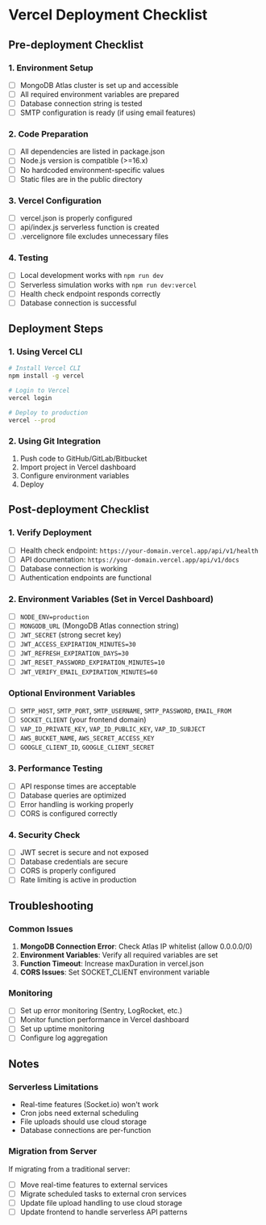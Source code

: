 # Vercel Deployment Checklist

## Pre-deployment Checklist

### 1. Environment Setup
- [ ] MongoDB Atlas cluster is set up and accessible
- [ ] All required environment variables are prepared
- [ ] Database connection string is tested
- [ ] SMTP configuration is ready (if using email features)

### 2. Code Preparation
- [ ] All dependencies are listed in package.json
- [ ] Node.js version is compatible (>=16.x)
- [ ] No hardcoded environment-specific values
- [ ] Static files are in the public directory

### 3. Vercel Configuration
- [ ] vercel.json is properly configured
- [ ] api/index.js serverless function is created
- [ ] .vercelignore file excludes unnecessary files

### 4. Testing
- [ ] Local development works with `npm run dev`
- [ ] Serverless simulation works with `npm run dev:vercel`
- [ ] Health check endpoint responds correctly
- [ ] Database connection is successful

## Deployment Steps

### 1. Using Vercel CLI
```bash
# Install Vercel CLI
npm install -g vercel

# Login to Vercel
vercel login

# Deploy to production
vercel --prod
```

### 2. Using Git Integration
1. Push code to GitHub/GitLab/Bitbucket
2. Import project in Vercel dashboard
3. Configure environment variables
4. Deploy

## Post-deployment Checklist

### 1. Verify Deployment
- [ ] Health check endpoint: `https://your-domain.vercel.app/api/v1/health`
- [ ] API documentation: `https://your-domain.vercel.app/api/v1/docs`
- [ ] Database connection is working
- [ ] Authentication endpoints are functional

### 2. Environment Variables (Set in Vercel Dashboard)
- [ ] `NODE_ENV=production`
- [ ] `MONGODB_URL` (MongoDB Atlas connection string)
- [ ] `JWT_SECRET` (strong secret key)
- [ ] `JWT_ACCESS_EXPIRATION_MINUTES=30`
- [ ] `JWT_REFRESH_EXPIRATION_DAYS=30`
- [ ] `JWT_RESET_PASSWORD_EXPIRATION_MINUTES=10`
- [ ] `JWT_VERIFY_EMAIL_EXPIRATION_MINUTES=60`

### Optional Environment Variables
- [ ] `SMTP_HOST`, `SMTP_PORT`, `SMTP_USERNAME`, `SMTP_PASSWORD`, `EMAIL_FROM`
- [ ] `SOCKET_CLIENT` (your frontend domain)
- [ ] `VAP_ID_PRIVATE_KEY`, `VAP_ID_PUBLIC_KEY`, `VAP_ID_SUBJECT`
- [ ] `AWS_BUCKET_NAME`, `AWS_SECRET_ACCESS_KEY`
- [ ] `GOOGLE_CLIENT_ID`, `GOOGLE_CLIENT_SECRET`

### 3. Performance Testing
- [ ] API response times are acceptable
- [ ] Database queries are optimized
- [ ] Error handling is working properly
- [ ] CORS is configured correctly

### 4. Security Check
- [ ] JWT secret is secure and not exposed
- [ ] Database credentials are secure
- [ ] CORS is properly configured
- [ ] Rate limiting is active in production

## Troubleshooting

### Common Issues
1. **MongoDB Connection Error**: Check Atlas IP whitelist (allow 0.0.0.0/0)
2. **Environment Variables**: Verify all required variables are set
3. **Function Timeout**: Increase maxDuration in vercel.json
4. **CORS Issues**: Set SOCKET_CLIENT environment variable

### Monitoring
- [ ] Set up error monitoring (Sentry, LogRocket, etc.)
- [ ] Monitor function performance in Vercel dashboard
- [ ] Set up uptime monitoring
- [ ] Configure log aggregation

## Notes

### Serverless Limitations
- Real-time features (Socket.io) won't work
- Cron jobs need external scheduling
- File uploads should use cloud storage
- Database connections are per-function

### Migration from Server
If migrating from a traditional server:
- [ ] Move real-time features to external services
- [ ] Migrate scheduled tasks to external cron services
- [ ] Update file upload handling to use cloud storage
- [ ] Update frontend to handle serverless API patterns
